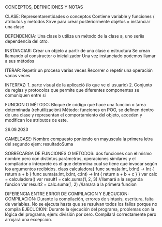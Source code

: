 CONCEPTOS, DEFINICIONES Y NOTAS

CLASE: Representarentidades o conceptos
       Contiene variable y funciones / atributos y metodos
       Sirve para crear posteriormente objetos = instanciar una clase

DEPENDENCIA: Una clase b utiliza un método de la clase a, uno seriía dependencia del otro.

INSTANCIAR: Crear un objeto a partir de una clase o estructura
            Se crean llamando al constructor o inicializador
            Una vez instanciado podemos llamar a sus métodos

ITERAR: Repetir un proceso varias veces
        Recorrer o repetir una operación varias veces

INTERFAZ: 1. parte visual de la aplicació (lo que ve el usuario)
          2. Conjunto de reglas y protocolos que permite que diferentes componentes se comuniquen entre si  
          
FUNCION O MÉTODO: Bloque de código que hace una función o tarea determinada (rehutilización)
                  Método: funciones en POO, se definen dentro de una clase y representan el comportamiento del objeto, acceden y modifican los atributos de este.
          

26.09.2023

CAMELCASE: Nombre compuesto poniendo en mayuscula la primera letra del segundo ejem: resultadoSuma

SOBRECARGA DE FUNCIONES O METODOS: dos funciones con el mismo nombre pero con distintos parámetros, operaciones similares y el compilador o interprete es el que determina cual se tiene que invocar según los argumentos recibidos.
class calculadora{
 func suma(a:Int, b:Int) -> Int {
 return a + b
}
func suma(a:Int, b:Int, c:Int) -> Int {
return a + b + c
}
}
var calc = calculadora()
var result1 = calc.suma(1, 2, 3) //llamará a la segunda funcion
var result2 = calc.suma(1, 2) //lamara a la primera funcion

DIFERENCIA ENTRE ERROR DE COMPILACION Y EJECUCION:
COMPILACION: Durante la compilación, errores de sintaxis, escritura, falta de variables. No se ejecuta hasta que se resulvan todos los fallos porque no compila
EJECUCION: Durante la ejecución del programa, problemas con la lógica del programa, ejem: división por cero. Compilará correctamente pero arrojará una excepción.
